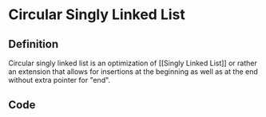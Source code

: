 # Circular Singly Linked List
## Definition
Circular singly linked list is an optimization of [[Singly Linked List]] or rather an extension that allows for insertions at the beginning as well as at the end without extra pointer for "end".

## Code

